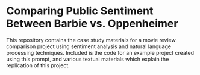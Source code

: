 # Comparing Public Sentiment Between Barbie vs. Oppenheimer

This repository contains the case study materials for a movie review comparison project using sentiment analysis and natural language processing techniques. Included is the code for an example project created using this prompt, and various textual materials which explain the replication of this project.

